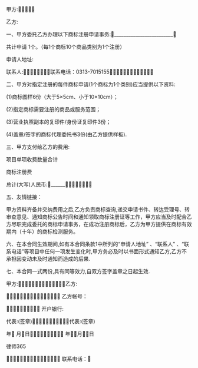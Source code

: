 
 甲方:

 乙方: 

 一、甲方委托乙方办理以下商标注册申请事务:_________________________

 共计申请 1个。（每1个商标10个商品类别为1个注册）

 申请人地址: 

 联系人:联系电话：0313-7015155

 二、甲方对指定注册的每件商标申请(1个商标为1个类别)应当提供以下资料:

 (1)商标图样6份（大于5×5cm、小于10×10cm）；

 (2)指定商标需要注册的商品或服务范围；

 (3)营业执照副本的复印件/身份证复印件3份；

 (4)盖章/签字的商标代理委托书3份(由乙方提供样板).

 三、甲方支付给乙方的费用:

 项目单项收费数量合计

 商标注册费

 

 总计(大写)人民币:______

 五、友情链接：

 甲方资料齐备并交纳费用之后,乙方负责商标查询,递交申请书件、转达受理号、转审查意见、通知商标公告时间和通知领取商标注册证等工作，甲方应当及时配合乙方尽职完成委托的商标申请事务，在成功注册商标后，乙方为甲方提供在商标有效期内（十年）的商标检测服务。

 六、在本合同生效期间,如有本合同条款1中所列的“申请人地址” 、“联系人” 、“联系电话”等项目中任何一项发生变化时,甲方务必及时以书面形式通知乙方,乙方不承担因变动未及时通知而造成的后果.

 七、本合同一式两份,具有同等效力,自双方签字盖章之日起生效.

 

 甲方:乙方: 

  乙方帐号：

              开户银行: 

 代表:(签章)代表:(签章)

 年 月日  年月日





 
律师365






  联系电话： 


 

 
 
 
 
 
  


  
 

  


  


  
 
 
 
 

